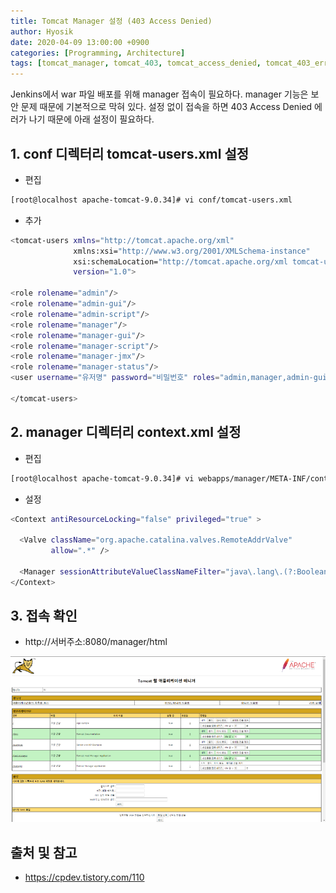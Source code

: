 ```yaml
---
title: Tomcat Manager 설정 (403 Access Denied)
author: Hyosik
date: 2020-04-09 13:00:00 +0900
categories: [Programming, Architecture]
tags: [tomcat_manager, tomcat_403, tomcat_access_denied, tomcat_403_error]
---
```


Jenkins에서 war 파일 배포를 위해 manager 접속이 필요하다. manager 기능은 보안 문제 때문에 기본적으로 막혀 있다.
설정 없이 접속을 하면 403 Access Denied 에러가 나기 때문에 아래 설정이 필요하다.

## 1. conf 디렉터리 tomcat-users.xml 설정

* 편집

```bash
[root@localhost apache-tomcat-9.0.34]# vi conf/tomcat-users.xml
```

* 추가

```bash
<tomcat-users xmlns="http://tomcat.apache.org/xml"
              xmlns:xsi="http://www.w3.org/2001/XMLSchema-instance"
              xsi:schemaLocation="http://tomcat.apache.org/xml tomcat-users.xsd"
              version="1.0">
 
<role rolename="admin"/>
<role rolename="admin-gui"/>
<role rolename="admin-script"/>
<role rolename="manager"/>
<role rolename="manager-gui"/>
<role rolename="manager-script"/>
<role rolename="manager-jmx"/>
<role rolename="manager-status"/>
<user username="유저명" password="비밀번호" roles="admin,manager,admin-gui,admin-script,manager-gui,manager-script,manager-jmx,manager-status" />
 
</tomcat-users>
```

## 2. manager 디렉터리 context.xml 설정

* 편집

```bash
[root@localhost apache-tomcat-9.0.34]# vi webapps/manager/META-INF/context.xml
```

* 설정

```bash
<Context antiResourceLocking="false" privileged="true" >

  <Valve className="org.apache.catalina.valves.RemoteAddrValve"
         allow=".*" />

  <Manager sessionAttributeValueClassNameFilter="java\.lang\.(?:Boolean|Integer|Long|Number|String)|org\.apache\.catalina\.filters\.CsrfPreventionFilter\$LruCache(?:\$1)?|java\.util\.(?:Linked)?HashMap"/>
</Context>
```

## 3. 접속 확인

* http://서버주소:8080/manager/html

![img001](/assets/img/2020-04-09-tomcat-manager/img001.png)

## 출처 및 참고
* <https://cpdev.tistory.com/110>

